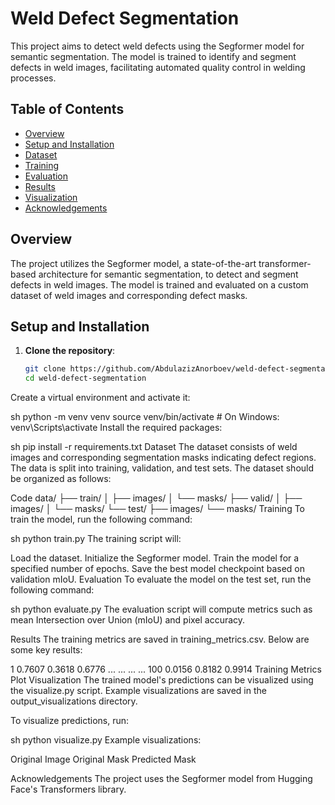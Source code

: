 # Weld Defect Segmentation

This project aims to detect weld defects using the Segformer model for semantic segmentation. The model is trained to identify and segment defects in weld images, facilitating automated quality control in welding processes.

## Table of Contents

- [Overview](#overview)
- [Setup and Installation](#setup-and-installation)
- [Dataset](#dataset)
- [Training](#training)
- [Evaluation](#evaluation)
- [Results](#results)
- [Visualization](#visualization)
- [Acknowledgements](#acknowledgements)

## Overview

The project utilizes the Segformer model, a state-of-the-art transformer-based architecture for semantic segmentation, to detect and segment defects in weld images. The model is trained and evaluated on a custom dataset of weld images and corresponding defect masks.

## Setup and Installation

1. **Clone the repository**:
   ```sh
   git clone https://github.com/AbdulazizAnorboev/weld-defect-segmentation.git
   cd weld-defect-segmentation

Create a virtual environment and activate it:

sh
python -m venv venv
source venv/bin/activate  # On Windows: venv\Scripts\activate
Install the required packages:

sh
pip install -r requirements.txt
Dataset
The dataset consists of weld images and corresponding segmentation masks indicating defect regions. The data is split into training, validation, and test sets. The dataset should be organized as follows:

Code
data/
├── train/
│   ├── images/
│   └── masks/
├── valid/
│   ├── images/
│   └── masks/
└── test/
    ├── images/
    └── masks/
Training
To train the model, run the following command:

sh
python train.py
The training script will:

Load the dataset.
Initialize the Segformer model.
Train the model for a specified number of epochs.
Save the best model checkpoint based on validation mIoU.
Evaluation
To evaluate the model on the test set, run the following command:

sh
python evaluate.py
The evaluation script will compute metrics such as mean Intersection over Union (mIoU) and pixel accuracy.

Results
The training metrics are saved in training_metrics.csv. Below are some key results:

1	0.7607	0.3618	0.6776
...	...	...	...
100	0.0156	0.8182	0.9914
Training Metrics Plot
Visualization
The trained model's predictions can be visualized using the visualize.py script. Example visualizations are saved in the output_visualizations directory.

To visualize predictions, run:

sh
python visualize.py
Example visualizations:

Original Image
Original Mask
Predicted Mask





Acknowledgements
The project uses the Segformer model from Hugging Face's Transformers library.
